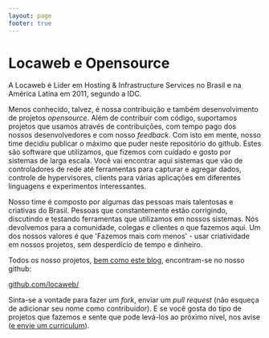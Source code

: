 ```yaml
---
layout: page
footer: true
---
```


Locaweb e Opensource
====================

A Locaweb é Líder em Hosting & Infrastructure Services no Brasil e na
América Latina em 2011, segundo a IDC.

Menos conhecido, talvez, é nossa contribuição e também desenvolvimento
de projetos *opensource*. Além de contribuir com código, suportamos
projetos que usamos através de contribuições, com tempo pago dos
nossos desenvolvedores e com nosso *feedback*. Com isto em mente,
nosso time decidiu publicar o máximo que puder neste repositório do
github. Estes são software que utilizamos, que fizemos com cuidado e
gosto por sistemas de larga escala. Você vai encontrar aqui sistemas
que vão de controladores de rede até ferramentas para capturar e
agregar dados, controle de hypervisores, clients para várias
aplicações em diferentes linguagens e experimentos interessantes.

Nosso time é composto por algumas das pessoas mais talentosas e
criativas do Brasil. Pessoas que constantemente estão corrigindo,
discutindo e testando ferramentas que utilizamos em nossos
sistemas. Nós devolvemos para a comunidade, colegas e clientes o que
fazemos aqui. Um dos nossos valores é que 'Fazemos mais com menos' -
usar criatividade em nossos projetos, sem desperdício de tempo e
dinheiro.

Todos os nosso projetos, [bem como este blog](https://github.com/locaweb/locaweb.github.com),
encontram-se no nosso github:

[github.com/locaweb/](https://github.com/locaweb/)

Sinta-se a vontade para fazer um *fork*, enviar um *pull request* (não
esqueça de adicionar seu nome como contribuidor). E se você gosta do
tipo de projetos que fazemos e sente que pode levá-los ao próximo
nível, nos avise ([e envie um curriculum](mailto:curriculo@locaweb.com.br)).